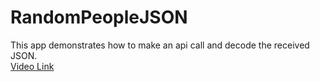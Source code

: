 # RandomPeopleJSON
This app demonstrates how to make an api call and decode the received JSON. </br>
[Video Link](https://www.youtube.com/watch?v=FZieKaGmGfY)
